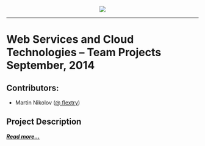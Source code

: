 <p align="center"><a href="http://academy.telerik.com/"><img src="https://raw.github.com/flextry/Telerik-Academy/master/Programming%20with%20C%23/Codes/Other/Telerik.png" /></a></p>

---

# Web Services and Cloud Technologies – Team Projects  <br/> September, 2014 <br/>

## Contributors:
* Martin Nikolov ([@ flextry](https://github.com/flextry))

## Project Description

[***Read more...***]()
